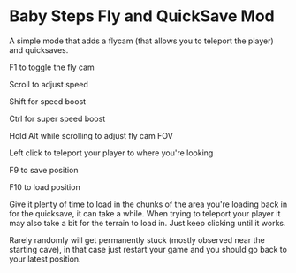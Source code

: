 # Baby Steps Fly and QuickSave Mod
A simple mode that adds a flycam (that allows you to teleport the player) and quicksaves.

F1 to toggle the fly cam

Scroll to adjust speed

Shift for speed boost

Ctrl for super speed boost

Hold Alt while scrolling to adjust fly cam FOV

Left click to teleport your player to where you're looking


F9 to save position

F10 to load position


Give it plenty of time to load in the chunks of the area you're loading back in for the quicksave, it can take a while.
When trying to teleport your player it may also take a bit for the terrain to load in. Just keep clicking until it works.

Rarely randomly will get permanently stuck (mostly observed near the starting cave), in that case just restart your game and you should go back to your latest position.

